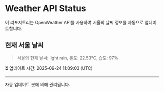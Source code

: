 
# Weather API Status

이 리포지토리는 OpenWeather API를 사용하여 서울의 날씨 정보를 자동으로 업데이트합니다.

## 현재 서울 날씨
> 서울의 현재 날씨: light rain, 온도: 22.53°C, 습도: 97%

⏳ 업데이트 시간: 2025-09-24 11:09:03 (UTC)

---
자동 업데이트 봇에 의해 관리됩니다.

